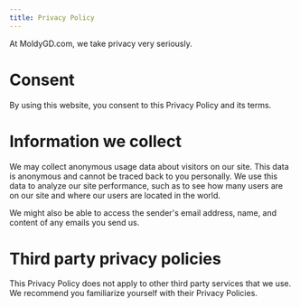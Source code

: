 ```yaml
---
title: Privacy Policy
---
```


At MoldyGD.com, we take privacy very seriously.

# Consent

By using this website, you consent to this Privacy Policy and its terms.

# Information we collect

We may collect anonymous usage data about visitors on our site. This data is anonymous and cannot be traced back to you personally. We use this data to analyze our site performance, such as to see how many users are on our site and where our users are located in the world.

We might also be able to access the sender's email address, name, and content of any emails you send us.

# Third party privacy policies

This Privacy Policy does not apply to other third party services that we use. We recommend you familiarize yourself with their Privacy Policies.




<!--

At MoldyGD.com, accessible from [https://www.moldygd.com](/), one of our top core values is privacy. This Privacy Policy outlines what information we collect and how we use it.

If you have any questions about this privacy policy, do not be afraid to contact us at [moldy@moreyellow.com](mailto:moldy@moreyellow.com).

# Consent

By using our website, you hereby consent to our Privacy Policy and agree to its terms.

# Information we collect

MoldyGD.com may collect information you provide us. For example, we may be able to access your email address and the contents of any emails you send us.

# How we use your information

We use the information you provide us to communicate with you through email.

# Log files

MoldyGD.com, like most websites, use log files. All hosting companies do this. They may contain the following information:

* Internet protocol (IP) addresses
* Browser type
* Internet service provider (ISP)
* Date and time stamps
* Referring/exit pages
* Number of clicks

None of this information is personally identifiable and cannot be directly traced back to you.

# Third party privacy policies

MoldyGD.com's privacy policy does not apply to other websites or services. Any third party services we use have their own privacy policies that we recommend you familiarize yourself with.

# CCPA Privacy Rights (Do Not Sell My Personal Information)

Under the CCPA, among other rights, California consumers have the right to:

Request that a business that collects a consumer's personal data disclose the categories and specific pieces of personal data that a business has collected about consumers.

Request that a business delete any personal data about the consumer that a business has collected.

Request that a business that sells a consumer's personal data, not sell the consumer's personal data.

If you make a request, we have one month to respond to you. If you would like to exercise any of these rights, please contact us at [moldy@moreyellow.com](mailto:moldy@moreyellow.com).

# GDPR Data Protection Rights

We would like to make sure you are fully aware of all of your data protection rights. Every user is entitled to the following:

The right to access – You have the right to request copies of your personal data. We may charge you a small fee for this service.

The right to rectification – You have the right to request that we correct any information you believe is inaccurate. You also have the right to request that we complete the information you believe is incomplete.

The right to erasure – You have the right to request that we erase your personal data, under certain conditions.

The right to restrict processing – You have the right to request that we restrict the processing of your personal data, under certain conditions.

The right to object to processing – You have the right to object to our processing of your personal data, under certain conditions.

The right to data portability – You have the right to request that we transfer the data that we have collected to another organization, or directly to you, under certain conditions.

If you make a request, we have one month to respond to you. If you would like to exercise any of these rights, please contact us at [moldy@moreyellow.com](mailto:moldy@moreyellow.com).

# Children's Information

Another part of our priority is adding protection for children while using the internet. We encourage parents and guardians to observe, participate in, and/or monitor and guide their online activity.

MoldyGD.com does not knowingly collect any Personal Identifiable Information from children under the age of 13. If you think that your child provided this kind of information to us, we strongly encourage you to contact us immediately at [moldy@moreyellow.com](mailto:moldy@moreyellow.com) and we will do our best efforts to promptly remove such information from our records.

# Attribution

Our privacy policy is made with the help of [privacypolicygenerator.info](https://www.privacypolicygenerator.info/). -->